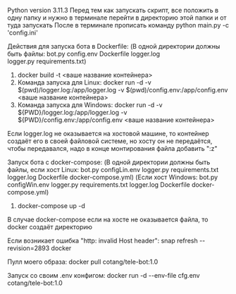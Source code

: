 Python version 3.11.3
Перед тем как запускать скрипт, все положить в одну папку и нужно в терминале
перейти в директорию этой папки и от туда запускать
После в терминале прописать команду python main.py -c 'config.ini'

Действия для запуска бота в Dockerfile:
(В одной директории должны быть файлы: 
bot.py config.env  Dockerfile  logger.log  
logger.py requirements.txt)
1. docker build -t <ваше название контейнера>
2. Команда запуска для Linux:
    docker run -d 
    -v $(pwd)/logger.log:/app/logger.log 
    -v $(pwd)/config.env:/app/config.env
    <ваше название контейнера>
3. Команда запуска для Windows:
    docker run -d 
    -v ${PWD}/logger.log:/app/logger.log 
    -v ${PWD}/config.env:/app/config.env 
    <ваше название контейнера>

Если logger.log не оказывается на хостовой машине, то контейнер создаёт его
в своей файловой системе, но хосту он не передаётся, чтобы передавался, надо
в конце монтирования файла добавить ":z"

Запуск бота с docker-compose:
(В одной директории должны быть файлы, если хост Linux:
bot.py configLin.env logger.py requirements.txt logger.log
Dockerfile docker-compose.yml)
(Если хост Windows:
bot.py configWin.env logger.py requirements.txt logger.log
Dockerfile docker-compose.yml)
1. docker-compose up -d

В случае docker-compose если на хосте не оказывается файла, 
то docker создаёт директорию

Если возникает ошибка "http: invalid Host header":
snap refresh --revision=2893 docker

Пулл моего образа:
docker pull cotang/tele-bot:1.0

Запуск со своим .env конфигом:
docker run -d --env-file cfg.env cotang/tele-bot:1.0
